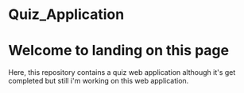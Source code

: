 # Quiz_Application
<h1> Welcome to landing on this page</h1>
<p>Here, this repository contains a quiz web application although it's get completed but still i'm working on this web application. </p>

